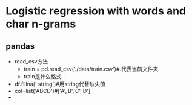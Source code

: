 # Logistic regression with words and char n-grams

## pandas

* read_csv方法
  * train = pd.read_csv('./data/train.csv')#.代表当前文件夹
  * train是什么格式：
* df.fillna(' string')#用string代替缺失值
* col=list('ABCD')#['A','B','C','D']
* ​